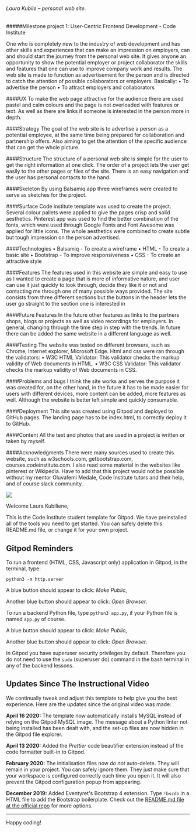 ###### Laura Kubile – personal web site.
#####Milestone project 1: User-Centric Frontend Development - Code Institute

One who is completely new to the industry of web development and has other skills and experiences that 
can make an impression on employers, can and should start the journey from the personal web site. 
It gives anyone an opportunity to show the potential employer or project collaborator the skills and features 
that one can use to improve company work and results. The web site is made to function as advertisement 
for the person and is directed to catch the attention of possible collaborators or employers.
Basically:
•	To advertise the person
•	To attract employers and collaborators

####UX
To make the web page attractive for the audience there are used pastel and calm colours 
and the page is not overloaded with features or text. As well as there are links if someone is interested
in the person more in depth.

####Strategy
The goal of the web site is to advertise a person as a potential employee, 
at the same time being prepared for collaboration and partnership offers. 
Also aiming to get the attention of the specific audience that can get the whole picture.

####Structure
The structure of a personal web site is simple for the user 
to get the right information at one click. The order of a project lets the user 
get easily to the other pages or files of the site. There is an easy navigation and 
the user has personal contacts to the hand.

####Skeleton
By using Balsamiq app three wireframes were created to serve as sketches for the project.
 
 
 





####Surface
Code institute template was used to create the project. Several colour pallets were applied to give the pages crisp and solid aesthetics.  Pinterest app was used to find the better combination of the fonts, which were used through Google Fonts and Font Awesome was applied for little icons. The whole aesthetics were combined to create subtle but tough impression on the person advertised.

####Technologies
•	Balsamiq - To create a wireframe
•	HTML - To create a basic site
•	Bootstrap - To improve responsiveness
•	CSS - To create an attractive style

####Features
The features used in this website are simple and easy to use as I wanted to create a page 
that is more of informative nature, and user can use it just quickly to look through, 
decide they like it or not and contacting me through one of many possible ways provided.
The site consists from three different sections but the buttons in the header lets the user 
go straight to the section one is interested in

####Future Features
In the future other features as links to the partners shops, 
blogs or projects as well as video recordings for employers. In general, 
changing through the time step in step with the trends.
In future there can be added the same website in a different language as well.

####Testing
The website was tested on different browsers, such as Chrome, Internet explorer, Microsoft Edge. Html and css 
were ran through the validators:
•	W3C HTML Validator: This validator checks the markup validity of Web documents in HTML.
•	W3C CSS Validator: This validator checks the markup validity of Web documents in CSS.

####Problems and bugs
I think the site works and serves the purpose it was created for, on the other hand, 
in the future it has to be made easier for users with different devices, more content can be added, 
more features as well. Although the website is better left simple and quickly consumable.

####Deployment
This site was created using Gitpod and deployed to GitHub pages. The landing page has to be index.html, 
to correctly deploy it to GitHub. 

####Content
All the text and photos that are used in a project is written or taken by myself.

####Acknowledgments
There were many sources used to create this website, such as w3schools.com, getbootstrap.com, 
courses.codeinstitute.com. I also read some material in the websites like pinterest or Wikipedia.
Have to add that this project would not be possible without my mentor Oluvafemi Medale, Code Institute tutors and their help,
and of course slack community.

























<img src="https://codeinstitute.s3.amazonaws.com/fullstack/ci_logo_small.png" style="margin: 0;">

Welcome Laura Kubiliene,

This is the Code Institute student template for Gitpod. We have preinstalled all of the tools you need to get started. You can safely delete this README.md file, or change it for your own project.

## Gitpod Reminders

To run a frontend (HTML, CSS, Javascript only) application in Gitpod, in the terminal, type:

`python3 -m http.server`

A blue button should appear to click: *Make Public*,

Another blue button should appear to click: *Open Browser*.

To run a backend Python file, type `python3 app.py`, if your Python file is named `app.py` of course.

A blue button should appear to click: *Make Public*,

Another blue button should appear to click: *Open Browser*.

In Gitpod you have superuser security privileges by default. Therefore you do not need to use the `sudo` (superuser do) command in the bash terminal in any of the backend lessons.

## Updates Since The Instructional Video

We continually tweak and adjust this template to help give you the best experience. Here are the updates since the original video was made:

**April 16 2020:** The template now automatically installs MySQL instead of relying on the Gitpod MySQL image. The message about a Python linter not being installed has been dealt with, and the set-up files are now hidden in the Gitpod file explorer.

**April 13 2020:** Added the _Prettier_ code beautifier extension instead of the code formatter built-in to Gitpod.

**February 2020:** The initialisation files now _do not_ auto-delete. They will remain in your project. You can safely ignore them. They just make sure that your workspace is configured correctly each time you open it. It will also prevent the Gitpod configuration popup from appearing.

**December 2019:** Added Eventyret's Bootstrap 4 extension. Type `!bscdn` in a HTML file to add the Bootstrap boilerplate. Check out the <a href="https://github.com/Eventyret/vscode-bcdn" target="_blank">README.md file at the official repo</a> for more options.

--------

Happy coding!
